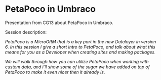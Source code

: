 PetaPoco in Umbraco
========================

Presentation from CG13 about PetaPoco in Umbraco.

Session description:

*PetaPoco is a MicroORM that is a key part in the new Datalayer in version 6.
In this session I give a short intro to PetaPoco, and talk about what this means for you as a Developer when creating sites and making packages.*

*We will walk through how you can utilize PetaPoco when working with custom data, and I'll show some of the sugar we have added on top of PetaPoco to make it even nicer then it already is.*
